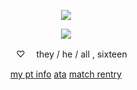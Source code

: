 <div id="header" align="center">

![](https://komarev.com/ghpvc/?username=nineteendays&style=plastic&color=FF9EAB&label=_twinks_&base=17)

<p align="center">
<img src="https://files.catbox.moe/kjgx6c.png"> 
</p>


<div id="header" align="center">


　 ♡ 　they / he / all , sixteen

[my pt info](https://rentry.co/nineteendays) [ata](https://yoojoonghyuk.atabook.org/) [match rentry](https://rentry.co/body)

<p align="center"
